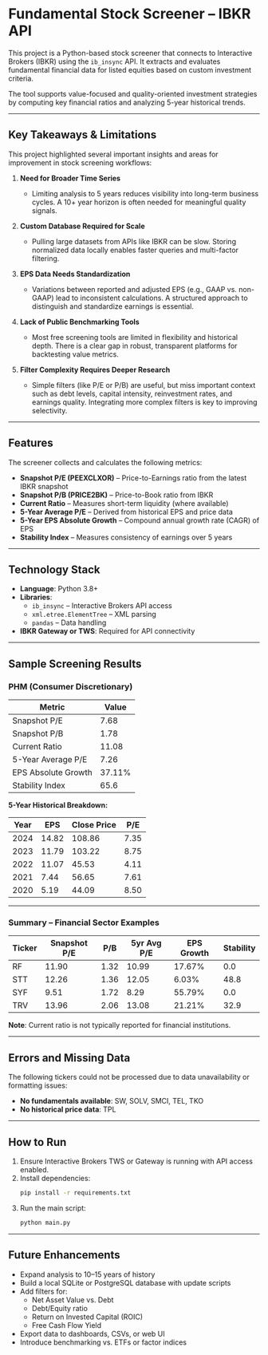 
# Fundamental Stock Screener – IBKR API

This project is a Python-based stock screener that connects to Interactive Brokers (IBKR) using the `ib_insync` API. It extracts and evaluates fundamental financial data for listed equities based on custom investment criteria.

The tool supports value-focused and quality-oriented investment strategies by computing key financial ratios and analyzing 5-year historical trends.

---

## Key Takeaways & Limitations

This project highlighted several important insights and areas for improvement in stock screening workflows:

1. **Need for Broader Time Series**  
   - Limiting analysis to 5 years reduces visibility into long-term business cycles. A 10+ year horizon is often needed for meaningful quality signals.

2. **Custom Database Required for Scale**  
   - Pulling large datasets from APIs like IBKR can be slow. Storing normalized data locally enables faster queries and multi-factor filtering.

3. **EPS Data Needs Standardization**  
   - Variations between reported and adjusted EPS (e.g., GAAP vs. non-GAAP) lead to inconsistent calculations. A structured approach to distinguish and standardize earnings is essential.

4. **Lack of Public Benchmarking Tools**  
   - Most free screening tools are limited in flexibility and historical depth. There is a clear gap in robust, transparent platforms for backtesting value metrics.

5. **Filter Complexity Requires Deeper Research**  
   - Simple filters (like P/E or P/B) are useful, but miss important context such as debt levels, capital intensity, reinvestment rates, and earnings quality. Integrating more complex filters is key to improving selectivity.

---

## Features

The screener collects and calculates the following metrics:

- **Snapshot P/E (PEEXCLXOR)** – Price-to-Earnings ratio from the latest IBKR snapshot  
- **Snapshot P/B (PRICE2BK)** – Price-to-Book ratio from IBKR  
- **Current Ratio** – Measures short-term liquidity (where available)  
- **5-Year Average P/E** – Derived from historical EPS and price data  
- **5-Year EPS Absolute Growth** – Compound annual growth rate (CAGR) of EPS  
- **Stability Index** – Measures consistency of earnings over 5 years

---

## Technology Stack

- **Language**: Python 3.8+
- **Libraries**:  
  - `ib_insync` – Interactive Brokers API access  
  - `xml.etree.ElementTree` – XML parsing  
  - `pandas` – Data handling  
- **IBKR Gateway or TWS**: Required for API connectivity

---

## Sample Screening Results

### PHM (Consumer Discretionary)

| Metric                  | Value    |
|-------------------------|----------|
| Snapshot P/E            | 7.68     |
| Snapshot P/B            | 1.78     |
| Current Ratio           | 11.08    |
| 5-Year Average P/E      | 7.26     |
| EPS Absolute Growth     | 37.11%   |
| Stability Index         | 65.6     |

**5-Year Historical Breakdown:**

| Year | EPS   | Close Price | P/E   |
|------|-------|-------------|-------|
| 2024 | 14.82 | 108.86      | 7.35  |
| 2023 | 11.79 | 103.22      | 8.75  |
| 2022 | 11.07 | 45.53       | 4.11  |
| 2021 | 7.44  | 56.65       | 7.61  |
| 2020 | 5.19  | 44.09       | 8.50  |

---

### Summary – Financial Sector Examples

| Ticker | Snapshot P/E | P/B   | 5yr Avg P/E | EPS Growth | Stability |
|--------|---------------|-------|--------------|-------------|-----------|
| RF     | 11.90         | 1.32  | 10.99        | 17.67%      | 0.0       |
| STT    | 12.26         | 1.36  | 12.05        | 6.03%       | 48.8      |
| SYF    | 9.51          | 1.72  | 8.29         | 55.79%      | 0.0       |
| TRV    | 13.96         | 2.06  | 13.08        | 21.21%      | 32.9      |

**Note**: Current ratio is not typically reported for financial institutions.

---

## Errors and Missing Data

The following tickers could not be processed due to data unavailability or formatting issues:

- **No fundamentals available**: SW, SOLV, SMCI, TEL, TKO  
- **No historical price data**: TPL

---

## How to Run

1. Ensure Interactive Brokers TWS or Gateway is running with API access enabled.
2. Install dependencies:
   ```bash
   pip install -r requirements.txt
   ```
3. Run the main script:
   ```bash
   python main.py
   ```

---

## Future Enhancements

- Expand analysis to 10–15 years of history  
- Build a local SQLite or PostgreSQL database with update scripts  
- Add filters for:
  - Net Asset Value vs. Debt
  - Debt/Equity ratio
  - Return on Invested Capital (ROIC)
  - Free Cash Flow Yield  
- Export data to dashboards, CSVs, or web UI  
- Introduce benchmarking vs. ETFs or factor indices
